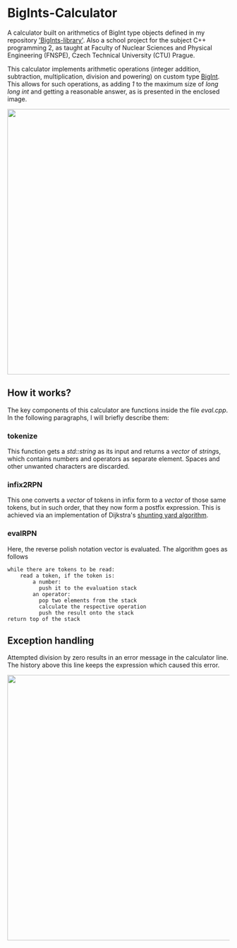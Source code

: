 # BigInts-Calculator

A calculator built on arithmetics of BigInt type objects defined in my repository ['BigInts-library'](https://github.com/PrinceOfCzechia/BigInts-library). Also a school project for the subject C++ programming 2, as taught at Faculty of Nuclear Sciences and Physical Engineering (FNSPE), Czech Technical University (CTU) Prague.

This calculator implements arithmetic operations (integer addition, subtraction, multiplication, division and powering) on custom type [BigInt](https://github.com/PrinceOfCzechia/BigInts-library). This allows for such operations, as adding *1* to the maximum size of *long long int* and getting a reasonable answer, as is presented in the enclosed image.

<img src="https://user-images.githubusercontent.com/72036926/186395384-a9c65216-aed6-416f-ac45-86b036f5de42.png" height="600"/>

## How it works?

The key components of this calculator are functions inside the file *eval.cpp*. In the following paragraphs, I will briefly describe them:

### tokenize

This function gets a *std::string* as its input and returns a *vector* of *string*s, which contains numbers and operators as separate element. Spaces and other unwanted characters are discarded.

### infix2RPN

This one converts a *vector* of tokens in infix form to a *vector* of those same tokens, but in such order, that they now form a postfix expression. This is achieved via an implementation of Dijkstra's [shunting yard algorithm](https://en.wikipedia.org/wiki/Shunting_yard_algorithm).

### evalRPN

Here, the reverse polish notation vector is evaluated. The algorithm goes as follows

```
while there are tokens to be read:
    read a token, if the token is:
        a number:
          push it to the evaluation stack
        an operator:
          pop two elements from the stack
          calculate the respective operation
          push the result onto the stack
return top of the stack
```

## Exception handling
Attempted division by zero results in an error message in the calculator line. The history above this line keeps the expression which caused this error.

<img src="https://user-images.githubusercontent.com/72036926/186427164-9fba72fe-bd45-40d3-b0fd-b5816a941545.png" width="600"/>
